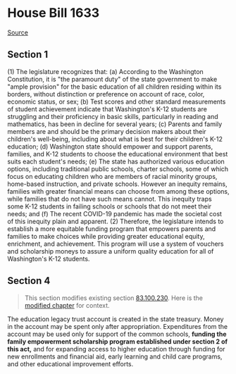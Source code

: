 # House Bill 1633

[Source](http://lawfilesext.leg.wa.gov/biennium/2021-22/Xml/Bills/House%20Bills/1633.xml)
## Section 1
(1) The legislature recognizes that:
(a) According to the Washington Constitution, it is "the paramount duty" of the state government to make "ample provision" for the basic education of all children residing within its borders, without distinction or preference on account of race, color, economic status, or sex;
(b) Test scores and other standard measurements of student achievement indicate that Washington's K-12 students are struggling and their proficiency in basic skills, particularly in reading and mathematics, has been in decline for several years;
(c) Parents and family members are and should be the primary decision makers about their children's well-being, including about what is best for their children's K-12 education;
(d) Washington state should empower and support parents, families, and K-12 students to choose the educational environment that best suits each student's needs;
(e) The state has authorized various education options, including traditional public schools, charter schools, some of which focus on educating children who are members of racial minority groups, home-based instruction, and private schools. However an inequity remains, families with greater financial means can choose from among these options, while families that do not have such means cannot. This inequity traps some K-12 students in failing schools or schools that do not meet their needs; and
(f) The recent COVID-19 pandemic has made the societal cost of this inequity plain and apparent.
(2) Therefore, the legislature intends to establish a more equitable funding program that empowers parents and families to make choices while providing greater educational equity, enrichment, and achievement. This program will use a system of vouchers and scholarship moneys to assure a uniform quality education for all of Washington's K-12 students.

## Section 4
> This section modifies existing section [83.100.230](/rcw/83_estate_taxation/83.100_estate_and_transfer_tax_act.md). Here is the [modified chapter](rcw/83_estate_taxation/83.100_estate_and_transfer_tax_act.md) for context.

The education legacy trust account is created in the state treasury. Money in the account may be spent only after appropriation. Expenditures from the account may be used only for support of the common schools, **funding the family empowerment scholarship program established under section 2 of this act,** and for expanding access to higher education through funding for new enrollments and financial aid, early learning and child care programs, and other educational improvement efforts.

